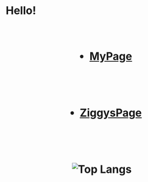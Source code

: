 # Hello!
<body>
<div style="display: flex; flex-direction: column; align-items: center;">

<h1>

* [MyPage](https://c0d3-5t3w.github.io/)

</h1>

<h1> 
    
* [ZiggysPage](https://c0d3-5t3w.github.io/Ziggy/) 

</h1>

<h1> 
    
![Top Langs](https://github-readme-stats.vercel.app/api/top-langs/?username=c0d3-5t3w&layout=compact) 

</h1>

</div>
</body>
